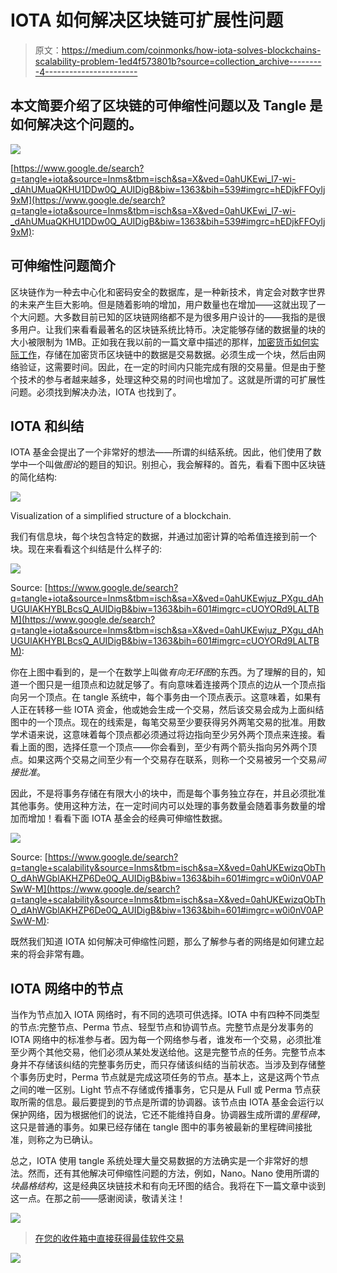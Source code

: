 # IOTA 如何解决区块链可扩展性问题

> 原文：<https://medium.com/coinmonks/how-iota-solves-blockchains-scalability-problem-1ed4f573801b?source=collection_archive---------4----------------------->

## 本文简要介绍了区块链的可伸缩性问题以及 Tangle 是如何解决这个问题的。

![](img/c8891b077c5420ec1675c133ae7e5fe7.png)

[https://www.google.de/search?q=tangle+iota&source=lnms&tbm=isch&sa=X&ved=0ahUKEwi_l7-wi-_dAhUMuaQKHU1DDw0Q_AUIDigB&biw=1363&bih=539#imgrc=hEDjkFFOylj9xM](https://www.google.de/search?q=tangle+iota&source=lnms&tbm=isch&sa=X&ved=0ahUKEwi_l7-wi-_dAhUMuaQKHU1DDw0Q_AUIDigB&biw=1363&bih=539#imgrc=hEDjkFFOylj9xM):

## 可伸缩性问题简介

区块链作为一种去中心化和密码安全的数据库，是一种新技术，肯定会对数字世界的未来产生巨大影响。但是随着影响的增加，用户数量也在增加——这就出现了一个大问题。大多数目前已知的区块链网络都不是为很多用户设计的——我指的是很多用户。让我们来看看最著名的区块链系统比特币。决定能够存储的数据量的块的大小被限制为 1MB。正如我在我以前的一篇文章中描述的那样，[加密货币如何实际工作](https://hackernoon.com/how-cryptocurrencies-actually-work-d802106ed341)，存储在加密货币区块链中的数据是交易数据。必须生成一个块，然后由网络验证，这需要时间。因此，在一定的时间内只能完成有限的交易量。但是由于整个技术的参与者越来越多，处理这种交易的时间也增加了。这就是所谓的可扩展性问题。必须找到解决办法，IOTA 也找到了。

## IOTA 和纠结

IOTA 基金会提出了一个非常好的想法——所谓的纠结系统。因此，他们使用了数学中一个叫做*图论*的题目的知识。别担心，我会解释的。首先，看看下图中区块链的简化结构:

![](img/3f6e0df481ca0ded0ea9640ae8b06d05.png)

Visualization of a simplified structure of a blockchain.

我们有信息块，每个块包含特定的数据，并通过加密计算的哈希值连接到前一个块。现在来看看这个纠结是什么样子的:

![](img/4fcb7d499a5e5058d3f389a33d2e0e27.png)

Source: [https://www.google.de/search?q=tangle+iota&source=lnms&tbm=isch&sa=X&ved=0ahUKEwjuz_PXgu_dAhUGUlAKHYBLBcsQ_AUIDigB&biw=1363&bih=601#imgrc=cUOYORd9LALTBM](https://www.google.de/search?q=tangle+iota&source=lnms&tbm=isch&sa=X&ved=0ahUKEwjuz_PXgu_dAhUGUlAKHYBLBcsQ_AUIDigB&biw=1363&bih=601#imgrc=cUOYORd9LALTBM):

你在上图中看到的，是一个在数学上叫做*有向无环图*的东西。为了理解的目的，知道一个图只是一组顶点和边就足够了。有向意味着连接两个顶点的边从一个顶点指向另一个顶点。在 tangle 系统中，每个事务由一个顶点表示。这意味着，如果有人正在转移一些 IOTA 资金，他或她会生成一个交易，然后该交易会成为上面纠结图中的一个顶点。现在的线索是，每笔交易至少要获得另外两笔交易的批准。用数学术语来说，这意味着每个顶点都必须通过将边指向至少另外两个顶点来连接。看看上面的图，选择任意一个顶点——你会看到，至少有两个箭头指向另外两个顶点。如果这两个交易之间至少有一个交易存在联系，则称一个交易被另一个交易*间接批准*。

因此，不是将事务存储在有限大小的块中，而是每个事务独立存在，并且必须批准其他事务。使用这种方法，在一定时间内可以处理的事务数量会随着事务数量的增加而增加！看看下面 IOTA 基金会的经典可伸缩性数据。

![](img/10313a46d9b6a757906debaa4edc23e5.png)

Source: [https://www.google.de/search?q=tangle+scalability&source=lnms&tbm=isch&sa=X&ved=0ahUKEwizqObThO_dAhWGblAKHZP6De0Q_AUIDigB&biw=1363&bih=601#imgrc=w0i0nV0APSwW-M](https://www.google.de/search?q=tangle+scalability&source=lnms&tbm=isch&sa=X&ved=0ahUKEwizqObThO_dAhWGblAKHZP6De0Q_AUIDigB&biw=1363&bih=601#imgrc=w0i0nV0APSwW-M):

既然我们知道 IOTA 如何解决可伸缩性问题，那么了解参与者的网络是如何建立起来的将会非常有趣。

## IOTA 网络中的节点

当作为节点加入 IOTA 网络时，有不同的选项可供选择。IOTA 中有四种不同类型的节点:完整节点、Perma 节点、轻型节点和协调节点。完整节点是分发事务的 IOTA 网络中的标准参与者。因为每一个网络参与者，谁发布一个交易，必须批准至少两个其他交易，他们必须从某处发送给他。这是完整节点的任务。完整节点本身并不存储该纠结的完整事务历史，而只存储该纠结的当前状态。当涉及到存储整个事务历史时，Perma 节点就是完成这项任务的节点。基本上，这是这两个节点之间的唯一区别。Light 节点不存储或传播事务，它只是从 Full 或 Perma 节点获取所需的信息。最后要提到的节点是所谓的协调器。该节点由 IOTA 基金会运行以保护网络，因为根据他们的说法，它还不能维持自身。协调器生成所谓的*里程碑*，这只是普通的事务。如果已经存储在 tangle 图中的事务被最新的里程碑间接批准，则称之为已确认。

总之，IOTA 使用 tangle 系统处理大量交易数据的方法确实是一个非常好的想法。然而，还有其他解决可伸缩性问题的方法，例如，Nano。Nano 使用所谓的*块晶格结构*，这是经典区块链技术和有向无环图的结合。我将在下一篇文章中谈到这一点。在那之前——感谢阅读，敬请关注！

[![](img/449450761cd76f44f9ae574333f9e9af.png)](http://bit.ly/2G71Sp7)

> [在您的收件箱中直接获得最佳软件交易](https://coincodecap.com/?utm_source=coinmonks)

[![](img/7c0b3dfdcbfea594cc0ae7d4f9bf6fcb.png)](https://coincodecap.com/?utm_source=coinmonks)